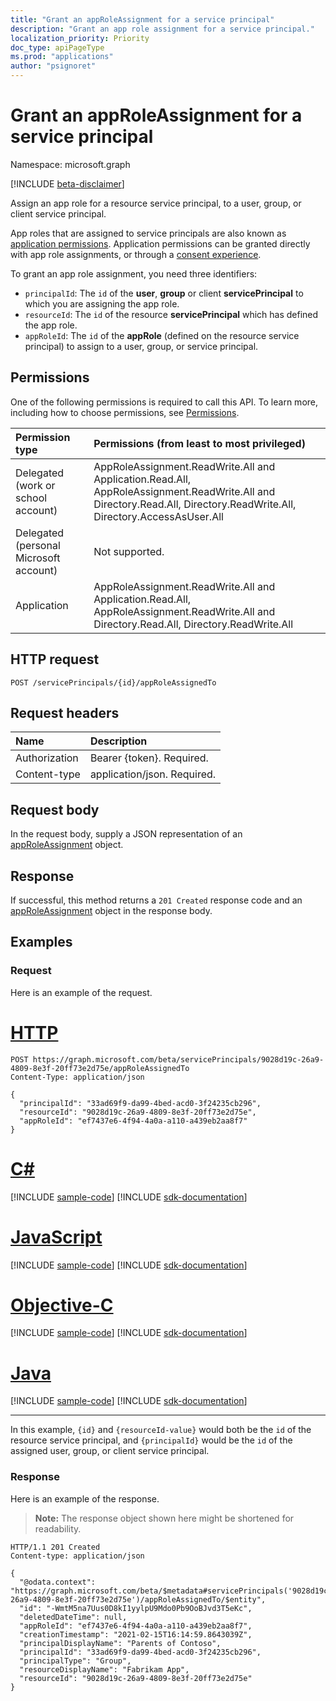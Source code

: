 ```yaml
---
title: "Grant an appRoleAssignment for a service principal"
description: "Grant an app role assignment for a service principal."
localization_priority: Priority
doc_type: apiPageType
ms.prod: "applications"
author: "psignoret"
---
```


# Grant an appRoleAssignment for a service principal

Namespace: microsoft.graph

[!INCLUDE [beta-disclaimer](../../includes/beta-disclaimer.md)]

Assign an app role for a resource service principal, to a user, group, or client service principal.

App roles that are assigned to service principals are also known as [application permissions](/azure/active-directory/develop/v2-permissions-and-consent#permission-types). Application permissions can be granted directly with app role assignments, or through a [consent experience](/azure/active-directory/develop/application-consent-experience).

To grant an app role assignment, you need three identifiers:

- `principalId`: The `id` of the **user**, **group** or client **servicePrincipal** to which you are assigning the app role.
- `resourceId`: The `id` of the resource **servicePrincipal** which has defined the app role.
- `appRoleId`: The `id` of the **appRole** (defined on the resource service principal) to assign to a user, group, or service principal.

## Permissions

One of the following permissions is required to call this API. To learn more, including how to choose permissions, see [Permissions](/graph/permissions-reference).

|Permission type      | Permissions (from least to most privileged)              |
|:--------------------|:---------------------------------------------------------|
|Delegated (work or school account) | AppRoleAssignment.ReadWrite.All and Application.Read.All, AppRoleAssignment.ReadWrite.All and Directory.Read.All, Directory.ReadWrite.All, Directory.AccessAsUser.All    |
|Delegated (personal Microsoft account) | Not supported.    |
|Application | AppRoleAssignment.ReadWrite.All and Application.Read.All, AppRoleAssignment.ReadWrite.All and Directory.Read.All, Directory.ReadWrite.All |

## HTTP request

<!-- { "blockType": "ignored" } -->
```http
POST /servicePrincipals/{id}/appRoleAssignedTo
```

## Request headers

| Name       | Description|
|:-----------|:----------|
| Authorization | Bearer {token}. Required.  |
| Content-type | application/json. Required. |

## Request body

In the request body, supply a JSON representation of an [appRoleAssignment](../resources/approleassignment.md) object.

## Response

If successful, this method returns a `201 Created` response code and an [appRoleAssignment](../resources/approleassignment.md) object in the response body.

## Examples

### Request

Here is an example of the request.


# [HTTP](#tab/http)
<!-- {
  "blockType": "request",
  "name": "serviceprincipal_create_approleassignedto"
}-->

```http
POST https://graph.microsoft.com/beta/servicePrincipals/9028d19c-26a9-4809-8e3f-20ff73e2d75e/appRoleAssignedTo
Content-Type: application/json

{
  "principalId": "33ad69f9-da99-4bed-acd0-3f24235cb296",
  "resourceId": "9028d19c-26a9-4809-8e3f-20ff73e2d75e",
  "appRoleId": "ef7437e6-4f94-4a0a-a110-a439eb2aa8f7"
}
```
# [C#](#tab/csharp)
[!INCLUDE [sample-code](../includes/snippets/csharp/serviceprincipal-create-approleassignedto-csharp-snippets.md)]
[!INCLUDE [sdk-documentation](../includes/snippets/snippets-sdk-documentation-link.md)]

# [JavaScript](#tab/javascript)
[!INCLUDE [sample-code](../includes/snippets/javascript/serviceprincipal-create-approleassignedto-javascript-snippets.md)]
[!INCLUDE [sdk-documentation](../includes/snippets/snippets-sdk-documentation-link.md)]

# [Objective-C](#tab/objc)
[!INCLUDE [sample-code](../includes/snippets/objc/serviceprincipal-create-approleassignedto-objc-snippets.md)]
[!INCLUDE [sdk-documentation](../includes/snippets/snippets-sdk-documentation-link.md)]

# [Java](#tab/java)
[!INCLUDE [sample-code](../includes/snippets/java/serviceprincipal-create-approleassignedto-java-snippets.md)]
[!INCLUDE [sdk-documentation](../includes/snippets/snippets-sdk-documentation-link.md)]

---


In this example, `{id}` and `{resourceId-value}` would both be the `id` of the resource service principal, and `{principalId}` would be the `id` of the assigned user, group, or client service principal.

### Response

Here is an example of the response. 

> **Note:** The response object shown here might be shortened for readability.

<!-- {
  "blockType": "response",
  "truncated": true,
  "@odata.type": "microsoft.graph.appRoleAssignment"
} -->

```http
HTTP/1.1 201 Created
Content-type: application/json

{
  "@odata.context": "https://graph.microsoft.com/beta/$metadata#servicePrincipals('9028d19c-26a9-4809-8e3f-20ff73e2d75e')/appRoleAssignedTo/$entity",
  "id": "-WmtM5na7Uus0D8kI1yylpU9Mdo0Pb9OoBJvd3T5eKc",
  "deletedDateTime": null,
  "appRoleId": "ef7437e6-4f94-4a0a-a110-a439eb2aa8f7",
  "creationTimestamp": "2021-02-15T16:14:59.8643039Z",
  "principalDisplayName": "Parents of Contoso",
  "principalId": "33ad69f9-da99-4bed-acd0-3f24235cb296",
  "principalType": "Group",
  "resourceDisplayName": "Fabrikam App",
  "resourceId": "9028d19c-26a9-4809-8e3f-20ff73e2d75e"
}
```

<!-- uuid: 8fcb5dbc-d5aa-4681-8e31-b001d5168d79
2015-10-25 14:57:30 UTC -->
<!--
{
  "type": "#page.annotation",
  "description": "Create appRoleAssignment",
  "keywords": "",
  "section": "documentation",
  "tocPath": "",
  "suppressions": [
  ]
}
-->
